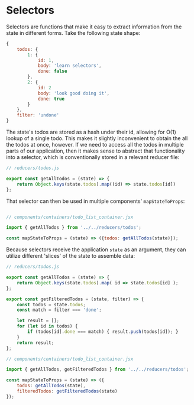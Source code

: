 # Selectors

Selectors are functions that make it easy to extract information from the state
in different forms. Take the following state shape:

```javascript
{
	todos: {
		1: {
			id: 1,
			body: 'learn selectors',
			done: false
		},
		2: {
			id: 2
			body: 'look good doing it',
			done: true
		}
	},
	filter: 'undone'
}

```

The state's todos are stored as a hash under their id, allowing for O(1) lookup
of a single todo. This makes it slightly inconvenient to obtain the all the
todos at once, however. If we need to access all the todos in multiple parts of
our application, then it makes sense to abstract that functionality into a
selector, which is conventionally stored in a relevant reducer file:

```js
// reducers/todos.js

export const getAllTodos = (state) => {
	return Object.keys(state.todos).map((id) => state.todos[id])
};

```

That selector can then be used in multiple components' `mapStateToProps`:

```js

// components/containers/todo_list_container.jsx

import { getAllTodos } from '../../reducers/todos';

const mapStateToProps = (state) => ({todos: getAllTodos(state)});

```

Because selectors receive the application `state` as an argument, they can
utilize  different 'slices' of the state to assemble data:

```js
// reducers/todos.js

export const getAllTodos = (state) => {
	return Object.keys(state.todos).map( id => state.todos[id] );
};

export const getFilteredTodos = (state, filter) => {
	const todos = state.todos;
	const match = filter === 'done';

	let result = [];
	for (let id in todos) {
		if (todos[id].done === match) { result.push(todos[id]); }
	}
	return result;
};

// components/containers/todo_list_container.jsx

import { getAllTodos, getFilteredTodos } from '../../reducers/todos';

const mapStateToProps = (state) => ({
	todos: getAllTodos(state),
	filteredTodos: getFilteredTodos(state)
});

```

